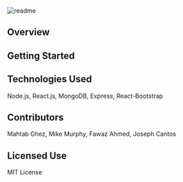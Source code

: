 ![readme](https://user-images.githubusercontent.com/30422279/33820457-61782fb2-de04-11e7-8cb8-fc993a12d4e1.PNG)

## Overview

## Getting Started

## Technologies Used
Node.js, React.js, MongoDB, Express, React-Bootstrap

## Contributors

Mahtab Ghez, Mike Murphy, Fawaz Ahmed, Joseph Cantos

## Licensed Use
  MIT License
